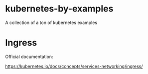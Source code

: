 # kubernetes-by-examples
A collection of a ton of kubernetes examples

# Ingress

Official documentation:

https://kubernetes.io/docs/concepts/services-networking/ingress/

